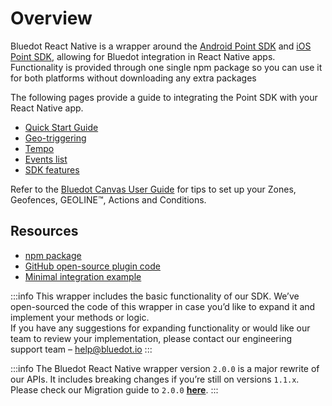 Overview
======================================

Bluedot React Native is a wrapper around the [Android Point SDK](https://docs.bluedot.io/android-sdk/) and [iOS Point SDK](https://docs.bluedot.io/ios-sdk/), allowing for Bluedot integration in React Native apps. Functionality is provided through one single npm package so you can use it for both platforms without downloading any extra packages

The following pages provide a guide to integrating the Point SDK with your React Native app.

*   [Quick Start Guide](https://docs.bluedot.io/react-native-library/react-native-quick-start/)
*   [Geo-triggering](https://docs.bluedot.io/react-native-library/react-native-geo-triggering/)
*   [Tempo](https://docs.bluedot.io/react-native-library/react-native-tempo/)
*   [Events list](https://docs.bluedot.io/react-native-library/react-native-events-list/)
*   [SDK features](https://docs.bluedot.io/react-native-library/react-native-features/)

Refer to the [Bluedot Canvas User Guide](https://docs.bluedot.io/canvas/) for tips to set up your Zones, Geofences, GEOLINE™, Actions and Conditions.

Resources
---------

*   [npm package](https://www.npmjs.com/package/bluedot-react-native)
*   [GitHub open-source plugin code](https://github.com/Bluedot-Innovation/Bluedot-React-Native-Plugin)
*   [Minimal integration example](https://github.com/Bluedot-Innovation/Bluedot-React-Native-Minimal-Integration)

:::info
This wrapper includes the basic functionality of our SDK. We’ve open-sourced the code of this wrapper in case you’d like to expand it and implement your methods or logic.  
If you have any suggestions for expanding functionality or would like our team to review your implementation, please contact our engineering support team – [help@bluedot.io](mailto:help@bluedot.ok)
:::

:::info
The Bluedot React Native wrapper version `2.0.0` is a major rewrite of our APIs. It includes breaking changes if you’re still on versions `1.1.x`. Please check our Migration guide to `2.0.0` [**here**](https://docs.bluedot.io/react-native-library/react-native-migrating-to-2-0-0-guide/).
:::